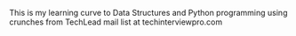 This is my learning curve to Data Structures and Python programming using crunches from TechLead mail list at techinterviewpro.com

